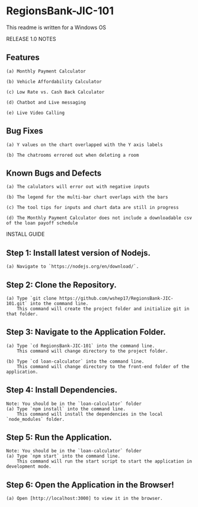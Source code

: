 # RegionsBank-JIC-101
This readme is written for a Windows OS

RELEASE 1.0 NOTES
## Features
	(a) Monthly Payment Calculator
	
	(b) Vehicle Affordability Calculator

	(c) Low Rate vs. Cash Back Calculator

	(d) Chatbot and Live messaging

	(e) Live Video Calling

## Bug Fixes
	(a) Y values on the chart overlapped with the Y axis labels

	(b) The chatrooms errored out when deleting a room

## Known Bugs and Defects
	(a) The calulators will error out with negative inputs

	(b) The legend for the multi-bar chart overlaps with the bars

	(c) The tool tips for inputs and chart data are still in progress

	(d) The Monthly Payment Calculator does not include a downloadable csv of the loan payoff schedule

INSTALL GUIDE
## Step 1: Install latest version of Nodejs.
	(a) Navigate to `https://nodejs.org/en/download/`.

## Step 2: Clone the Repository.

	(a) Type `git clone https://github.com/wshep17/RegionsBank-JIC-101.git` into the command line.
	    This command will create the project folder and initialize git in that folder.

## Step 3: Navigate to the Application Folder.

	(a) Type `cd RegionsBank-JIC-101` into the command line.
		This command will change directory to the project folder.

	(b) Type `cd loan-calculator` into the command line.
		This command will change directory to the front-end folder of the application.

## Step 4: Install Dependencies.
	Note: You should be in the `loan-calculator` folder
	(a)	Type `npm install` into the command line.
		This command will install the dependencies in the local `node_modules` folder.

## Step 5: Run the Application.
	Note: You should be in the `loan-calculator` folder
	(a) Type `npm start` into the command line.
		This command will run the start script to start the application in development mode.

## Step 6: Open the Application in the Browser!
	(a) Open [http://localhost:3000] to view it in the browser.
